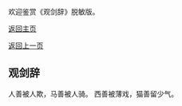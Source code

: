 欢迎鉴赏《观剑辞》脱敏版。

[返回主页](https://zjr9898.github.io)

[返回上一页](https://zjr9898.github.io/Blogs/Politics)

## 观剑辞

人善被人欺，马善被人骑。
西善被薄戏，猫善留少气。
